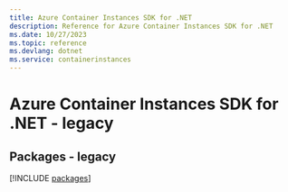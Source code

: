 ```yaml
---
title: Azure Container Instances SDK for .NET
description: Reference for Azure Container Instances SDK for .NET
ms.date: 10/27/2023
ms.topic: reference
ms.devlang: dotnet
ms.service: containerinstances
---
```

# Azure Container Instances SDK for .NET - legacy
## Packages - legacy
[!INCLUDE [packages](container-instances-index.md)]